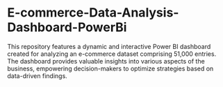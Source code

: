 # E-commerce-Data-Analysis-Dashboard-PowerBi
This repository features a dynamic and interactive Power BI dashboard created for analyzing an e-commerce dataset comprising 51,000 entries. The dashboard provides valuable insights into various aspects of the business, empowering decision-makers to optimize strategies based on data-driven findings.
